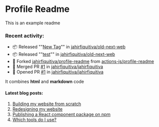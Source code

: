 # Profile Readme

This is an example readme

### Recent activity:

- 📦 Released ""[New Tag](https://github.com/jahirfiquitiva/old-next-web/releases/tag/0.1)"" in [jahirfiquitiva/old-next-web](https://github.com/jahirfiquitiva/old-next-web)
- 📦 Released ""[test](https://github.com/jahirfiquitiva/old-next-web/releases/tag/test)"" in [jahirfiquitiva/old-next-web](https://github.com/jahirfiquitiva/old-next-web)
- 🍴 Forked [jahirfiquitiva/profile-readme](https://github.com/jahirfiquitiva/profile-readme) from [actions-js/profile-readme](https://github.com/actions-js/profile-readme)
- 🎉 Merged PR [#1](https://github.com/jahirfiquitiva/jahirfiquitiva/pull/1) in [jahirfiquitiva/jahirfiquitiva](https://github.com/jahirfiquitiva/jahirfiquitiva)
- 💪 Opened PR [#1](https://github.com/jahirfiquitiva/jahirfiquitiva/pull/1) in [jahirfiquitiva/jahirfiquitiva](https://github.com/jahirfiquitiva/jahirfiquitiva)

It combines **html** and **markdown** code

#### Latest blog posts:

<ol>
<li><a href="https://jahir.dev/blog/building-website-from-scratch">Building my website from scratch</a></li><li><a href="https://jahir.dev/blog/redesigning-my-website">Redesigning my website</a></li><li><a href="https://jahir.dev/blog/publishing-react-package">Publishing a React component package on npm</a></li><li><a href="https://jahir.dev/blog/uses">Which tools do I use?</a></li>
<ol>
